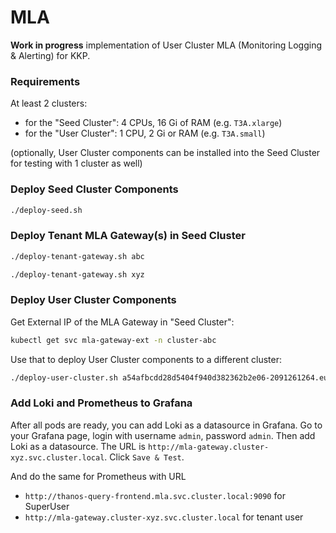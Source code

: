 # MLA
**Work in progress** implementation of User Cluster MLA (Monitoring Logging & Alerting) for KKP.

### Requirements
At least 2 clusters:
 - for the "Seed Cluster": 4 CPUs, 16 Gi of RAM (e.g. `T3A.xlarge`)
 - for the "User Cluster": 1 CPU, 2 Gi or RAM (e.g. `T3A.small`)

(optionally, User Cluster components can be installed into the Seed Cluster for testing with 1 cluster as well)

### Deploy Seed Cluster Components
```bash
./deploy-seed.sh
```

### Deploy Tenant MLA Gateway(s) in Seed Cluster
```bash
./deploy-tenant-gateway.sh abc

./deploy-tenant-gateway.sh xyz
```

### Deploy User Cluster Components
Get External IP of the MLA Gateway in "Seed Cluster":
```bash
kubectl get svc mla-gateway-ext -n cluster-abc
```

Use that to deploy User Cluster components to a different cluster:
```bash
./deploy-user-cluster.sh a54afbcdd28d5404f940d382362b2e06-2091261264.eu-central-1.elb.amazonaws.com
```

### Add Loki and Prometheus to Grafana
After all pods are ready, you can add Loki as a datasource in Grafana.
Go to your Grafana page, login with username `admin`, password `admin`.
Then add Loki as a datasource.
The URL is `http://mla-gateway.cluster-xyz.svc.cluster.local`. Click `Save & Test`.

And do the same for Prometheus with URL
* `http://thanos-query-frontend.mla.svc.cluster.local:9090` for SuperUser
* `http://mla-gateway.cluster-xyz.svc.cluster.local` for tenant user
